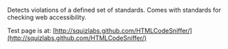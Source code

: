 Detects violations of a defined set of standards. Comes with standards for checking web accessibility.

Test page is at: [http://squizlabs.github.com/HTMLCodeSniffer/](http://squizlabs.github.com/HTMLCodeSniffer/)
